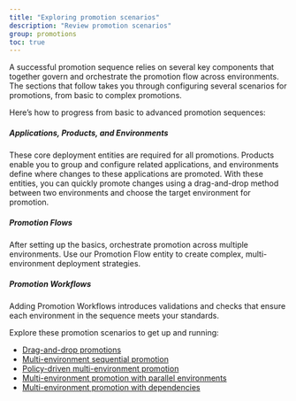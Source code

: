 ```yaml
---
title: "Exploring promotion scenarios"
description: "Review promotion scenarios"
group: promotions
toc: true
---
```




A successful promotion sequence relies on several key components that together govern and orchestrate the promotion flow across environments. The sections that follow takes you through configuring several scenarios for promotions, from basic to complex promotions.


Here’s how to progress from basic to advanced promotion sequences:

##### Applications, Products, and Environments
These core deployment entities are required for all promotions. Products enable you to group and configure related applications, and environments define where changes to these applications are promoted.
With these entities, you can quickly promote changes using a drag-and-drop method between two environments and choose the target environment for promotion.

##### Promotion Flows
After setting up the basics, orchestrate promotion across multiple environments. 
Use our Promotion Flow entity to create complex, multi-environment deployment strategies.

##### Promotion Workflows
Adding Promotion Workflows introduces validations and checks that ensure each environment in the sequence meets your standards.


Explore these promotion scenarios to get up and running:
* [Drag-and-drop promotions]({{site.baseurl}}/docs/promotions/promotion-scenarios/drag-and-drop/)  
* [Multi-environment sequential promotion]({{site.baseurl}}/docs/promotions/promotion-scenarios/multi-env-sequential-flow/)  
* [Policy-driven multi-environment promotion]({{site.baseurl}}/docs/promotions/promotion-scenarios/policy-multi-env-promotion/)  
* [Multi-environment promotion with parallel environments]({{site.baseurl}}/docs/promotions/promotion-scenarios/parallel-multi-env-promotion/)  
* [Multi-environment promotion with dependencies]({{site.baseurl}}/docs/promotions/promotion-scenarios/dependency-multi-env-promotion/)





<!--- ## Related articles add inline to the different topics as needed
[Promotion building blocks]({{site.baseurl}}/docs/promotions/promotion-components/)  
[Promotion sequence]({{site.baseurl}}/docs/promotions/create-promotion-sequence/)  
[Promotion Flow]({{site.baseurl}}/docs/promotions/configuration/promotion-flow/)  
[Promotion Policy]({{site.baseurl}}/docs/promotions/configuration/promotion-policy/)  
[Promotion Workflow]({{site.baseurl}}/docs/promotions/configuration/promotion-workflow/)  
[Trigger promotions]({{site.baseurl}}/docs/promotions/trigger-promotions/)  
[Tracking product releases]({{site.baseurl}}/docs/promotions/product-releases/)  -->